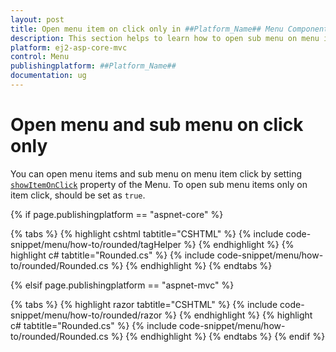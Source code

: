 ```yaml
---
layout: post
title: Open menu item on click only in ##Platform_Name## Menu Component
description: This section helps to learn how to open sub menu on menu item click ##Platform_Name## Menu component of Syncfusion Essential JS 2 and more.
platform: ej2-asp-core-mvc
control: Menu
publishingplatform: ##Platform_Name##
documentation: ug
---
```


# Open menu and sub menu on click only

You can open menu items and sub menu on menu item click by setting [`showItemOnClick`](https://help.syncfusion.com/cr/aspnetcore-js2/Syncfusion.EJ2.Navigations.Menu.html#Syncfusion_EJ2_Navigations_Menu_ShowItemOnClick) property of the Menu. To open sub menu items only on item click, should be set as `true`.

{% if page.publishingplatform == "aspnet-core" %}

{% tabs %}
{% highlight cshtml tabtitle="CSHTML" %}
{% include code-snippet/menu/how-to/rounded/tagHelper %}
{% endhighlight %}
{% highlight c# tabtitle="Rounded.cs" %}
{% include code-snippet/menu/how-to/rounded/Rounded.cs %}
{% endhighlight %}
{% endtabs %}

{% elsif page.publishingplatform == "aspnet-mvc" %}

{% tabs %}
{% highlight razor tabtitle="CSHTML" %}
{% include code-snippet/menu/how-to/rounded/razor %}
{% endhighlight %}
{% highlight c# tabtitle="Rounded.cs" %}
{% include code-snippet/menu/how-to/rounded/Rounded.cs %}
{% endhighlight %}
{% endtabs %}
{% endif %}


